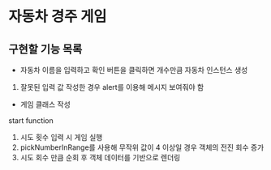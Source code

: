 # 자동차 경주 게임

## 구현할 기능 목록

- 자동차 이름을 입력하고 확인 버튼을 클릭하면 개수만큼 자동차 인스턴스 생성

1. 잘못된 입력 값 작성한 경우 alert를 이용해 메시지 보여줘야 함

- 게임 클래스 작성

start function

1. 시도 횟수 입력 시 게임 실행
2. pickNumberInRange를 사용해 무작위 값이 4 이상일 경우 객체의 전진 회수 증가
3. 시도 회수 만큼 순회 후 객체 데이터를 기반으로 렌더링

